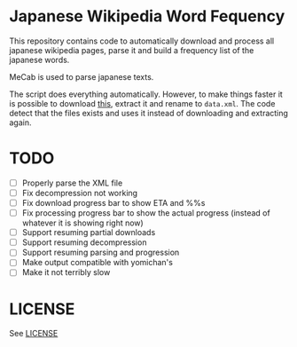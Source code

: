 # Japanese Wikipedia Word Fequency

This repository contains code to automatically download and process all
japanese wikipedia pages, parse it and build a frequency list of the japanese
words.

MeCab is used to parse japanese texts.

The script does everything automatically. However, to make things faster
it is possible to download
[this](https://dumps.wikimedia.org/jawiki/latest/jawiki-latest-pages-articles-multistream.xml.bz2),
extract it and rename to `data.xml`. The code detect that the files exists and
uses it instead of downloading and extracting again.

# TODO

- [ ] Properly parse the XML file
- [ ] Fix decompression not working
- [ ] Fix download progress bar to show ETA and %%s
- [ ] Fix processing progress bar to show the actual progress (instead of whatever it is showing right now)
- [ ] Support resuming partial downloads
- [ ] Support resuming decompression
- [ ] Support resuming parsing and progression
- [ ] Make output compatible with yomichan's
- [ ] Make it not terribly slow

# LICENSE

See [LICENSE](LICENSE)
